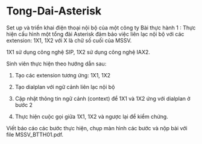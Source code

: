 # Tong-Dai-Asterisk
Set up và triển khai điện thoại nội bộ của một công ty
Bài thực hành 1 :
Thực hiện cấu hình một tổng đài Asterisk đảm bảo việc liên lạc nội bộ với các extension: 1X1, 1X2 với X là chữ số cuối của MSSV.

1X1 sử dụng công nghệ SIP, 1X2 sử dụng công nghệ IAX2. 

Sinh viên thực hiện theo hướng dẫn sau: 

1. Tạo các extension tương ứng: 1X1, 1X2

2. Tạo dialplan với ngữ cảnh liên lạc nội bộ

3. Cập nhật thông tin ngữ cảnh (context) để 1X1 và 1X2 ứng với dialplan ở bước 2

4. Thực hiện cuộc gọi giữa 1X1, 1X2 và ngược lại để kiểm chứng.

Viết báo cáo các bước thực hiện, chụp màn hình các bước và nộp bài với file MSSV_BTTH01.pdf.
